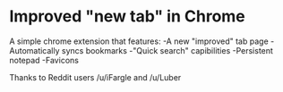 Improved "new tab" in Chrome
=================

A simple chrome extension that features:
  -A new "improved" tab page
  -Automatically syncs bookmarks
  -"Quick search" capibilities
  -Persistent notepad
  -Favicons
  
Thanks to Reddit users /u/iFargle and /u/Luber

